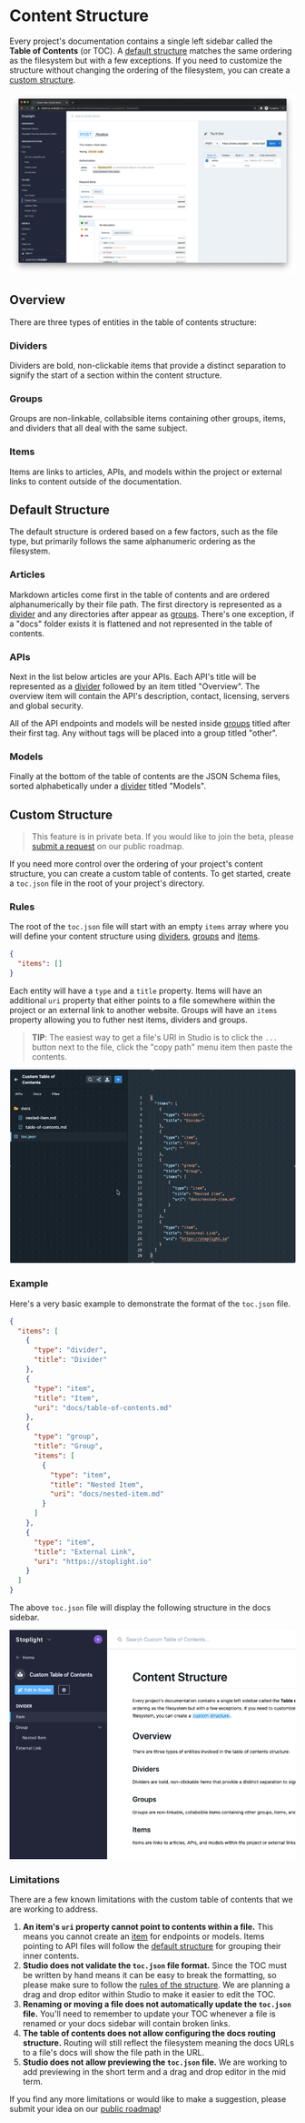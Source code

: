# Content Structure

Every project's documentation contains a single left sidebar called the **Table of Contents** (or TOC). A [default structure](#default-structure) matches the same ordering as the filesystem but with a few exceptions. If you need to customize the structure without changing the ordering of the filesystem, you can create a [custom structure](#custom-structure).

![studio demo documentation](../assets/images/studio-demo-docs.png)

## Overview

There are three types of entities in the table of contents structure:

### Dividers

Dividers are bold, non-clickable items that provide a distinct separation to signify the start of a section within the content structure.

### Groups

Groups are non-linkable, collabsible items containing other groups, items, and dividers that all deal with the same subject.

### Items

Items are links to articles, APIs, and models within the project or external links to content outside of the documentation.

## Default Structure

The default structure is ordered based on a few factors, such as the file type, but primarily follows the same alphanumeric ordering as the filesystem.

### Articles

Markdown articles come first in the table of contents and are ordered alphanumerically by their file path. The first directory is represented as a [divider](#dividers) and any directories after appear as [groups](#groups). There's one exception, if a "docs" folder exists it is flattened and not represented in the table of contents.

### APIs

Next in the list below articles are your APIs. Each API's title will be represented as a [divider](#dividers) followed by an item titled "Overview". The overview item will contain the API's description, contact, licensing, servers and global security. 

All of the API endpoints and models will be nested inside [groups](#groups) titled after their first tag. Any without tags will be placed into a group titled "other". 

### Models

Finally at the bottom of the table of contents are the JSON Schema files, sorted alphabetically under a [divider](#dividers) titled "Models".

## Custom Structure

<!-- 
theme: warning
-->

> This feature is in private beta. If you would like to join the beta, please [submit a request](https://roadmap.stoplight.io/c/59-completely-custom-ordering-of-your-docs-sidebar) on our public roadmap.

If you need more control over the ordering of your project's content structure, you can create a custom table of contents. To get started, create a `toc.json` file in the root of your project's directory.

### Rules

The root of the `toc.json` file will start with an empty `items` array where you will define your content structure using [dividers](#dividers), [groups](#groups) and [items](#items).

<!-- title: toc.json -->
```json
{
  "items": []
}
```

Each entity will have a `type` and a `title` property. Items will have an additional `uri` property that either points to a file somewhere within the project or an external link to another website. Groups will have an `items` property allowing you to futher nest items, dividers and groups.

> **TIP**: The easiest way to get a file's URI in Studio is to click the `...` button next to the file, click the "copy path" menu item then paste the contents.

![studio copy path](../assets/images/studio-copy-path.gif)

### Example

Here's a very basic example to demonstrate the format of the `toc.json` file. 

<!--
title: toc.json
-->
```json
{
  "items": [
    {
      "type": "divider",
      "title": "Divider"
    },
    {
      "type": "item",
      "title": "Item",
      "uri": "docs/table-of-contents.md"
    },
    {
      "type": "group",
      "title": "Group",
      "items": [
        {
          "type": "item",
          "title": "Nested Item",
          "uri": "docs/nested-item.md"
        }
      ]
    },
    {
      "type": "item",
      "title": "External Link",
      "uri": "https://stoplight.io"
    }
  ]
}
```

The above `toc.json` file will display the following structure in the docs sidebar.

![custom toc example](../assets/images/custom-toc-example.png)


### Limitations

There are a few known limitations with the custom table of contents that we are working to address.

1. **An item's `uri` property cannot point to contents within a file.** This means you cannot create an [item](#items) for endpoints or models. Items pointing to API files will follow the [default structure](#default-structure) for grouping their inner contents.
2. **Studio does not validate the `toc.json` file format.** Since the TOC must be written by hand means it can be easy to break the formatting, so please make sure to follow the [rules of the structure](#rules). We are planning a drag and drop editor within Studio to make it easier to edit the TOC.
3. **Renaming or moving a file does not automatically update the `toc.json` file.** You'll need to remember to update your TOC whenever a file is renamed or your docs sidebar will contain broken links.
4. **The table of contents does not allow configuring the docs routing structure.** Routing will still reflect the filesystem meaning the docs URLs to a file's docs will show the file path in the URL.
5. **Studio does not allow previewing the `toc.json` file.** We are working to add previewing in the short term and a drag and drop editor in the mid term.

If you find any more limitations or would like to make a suggestion, please submit your idea on our [public roadmap](https://roadmap.stoplight.io/tabs/7-under-consideration/submit-idea)!

